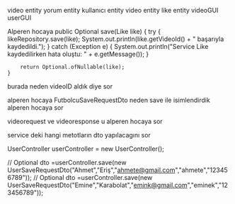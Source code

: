 video entity
yorum entity
kullanıcı entity
video entity
like entity
videoGUI
userGUI


Alperen hocaya
public Optional<Like> save(Like like) {
try {
likeRepository.save(like);
System.out.println(like.getVideoId() + " başarıyla kaydedildi.");
} catch (Exception e) {
System.out.println("Service Like kaydedilirken hata oluştu: " + e.getMessage());
}

		return Optional.ofNullable(like);
	}

burada neden videoID aldık diye sor

alperen hocaya  FutbolcuSaveRequestDto neden save ile isimlendirdik alperen hocaya sor 

videorequest ve videoresponse u alperen hocaya sor

service deki hangi metotların dto yapılacagını sor


UserController userController = new UserController();

//		Optional<UserResponseDto> dto =userController.save(new UserSaveRequestDto("Ahmet","Eriş","ahmete@gmail.com","ahmete","123456789"));
//		Optional<UserResponseDto> dto =userController.save(new UserSaveRequestDto("Emine","Karabolat","emink@gmail.com","eminek","123456789"));